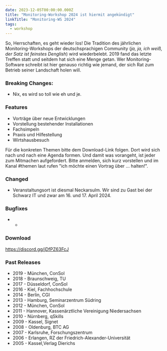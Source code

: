 ```yaml
---
date: 2023-12-05T00:00:00.000Z
title: "Monitoring-Workshop 2024 ist hiermit angekündigt"
linkTitle: "Monitoring-WS 2024"
tags:
  - workshop
---
```

So, Herrschaften, es geht wieder los!  Die Tradition des jährlichen Monitoring-Workshops der deutschsprachigen Community (*ja, ja, ich weiß, der Satz ist feinstes Denglish*) wird wiederbelebt. 2019 fand das letzte Treffen statt und seitdem hat sich eine Menge getan. Wer Monitoring-Software schreibt ist hier genauso richtig wie jemand, der sich Rat zum Betrieb seiner Landschaft holen will.

### Breaking Changes:
* Nix, es wird so toll wie eh und je.
### Features
* Vorträge über neue Entwicklungen
* Vorstellung bestehender Installationen
* Fachsimpeln
* Praxis und Hilfestellung
* Wirtshausbesuch

Für die konkreten Themen bitte dem Download-Link folgen. Dort wird sich nach und nach eine Agenda formen. Und damit was vorangeht, ist jeder zum Mitmachen aufgefordert. Bitte anmelden, sich kurz vorstellen und im Kanal #themen laut rufen "ich möchte einen Vortrag über ... halten!".

### Changed
* Veranstaltungsort ist diesmal Neckarsulm. Wir sind zu Gast bei der Schwarz IT und zwar am 16. und 17. April 2024.
### Bugfixes
* -
### Download
<https://discord.gg/jDfPZ63FcJ>
### Past Releases
* 2019 - München, ConSol
* 2018 - Braunschweig, TU
* 2017 - Düsseldorf, ConSol
* 2016 - Kiel, Fachhochschule
* 2014 - Berlin, CGI
* 2013 - Hamburg, Seminarzentrum Südring
* 2012 - München, ConSol
* 2011 - Hannover, Kassenärztliche Vereinigung Niedersachsen
* 2010 - Nürnberg, qSkills
* 2009 - Kassel, Signet
* 2008 - Oldenburg, BTC AG
* 2007 - Karlsruhe, Forschungszentrum
* 2006 - Erlangen, RZ der Friedrich-Alexander-Universität
* 2005 - Kassel,Verlag Dierichs
